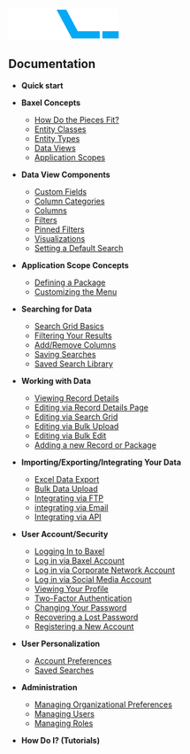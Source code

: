 ![enter image description here](https://raw.githubusercontent.com/BaxelSystems/user-docs/master/img/BAXEL-logo-dark-200.png)

## Documentation

* **Quick start**
* **Baxel Concepts**
  * [How Do the Pieces Fit?](Entity-Classes.md)
  * [Entity Classes](Entity-Classes.md)
  * [Entity Types](Entity-Types.md)
  * [Data Views](Data-Views.md)
  * [Application Scopes](Application-Scopes.md)
* **Data View Components**
  * [Custom Fields](README.md)
  * [Column Categories](README.md)
  * [Columns](README.md)
  * [Filters](README.md)
  * [Pinned Filters](README.md)
  * [Visualizations](README.md)
  * [Setting a Default Search](README.md)
* **Application Scope Concepts**
  * [Defining a Package](README.md)
  * [Customizing the Menu](README.md)

* **Searching for Data**
  * [Search Grid Basics](README.md)
  * [Filtering Your Results](README.md)
  * [Add/Remove Columns](README.md)
  * [Saving Searches](README.md)
  * [Saved Search Library](README.md)
* **Working with Data**
  * [Viewing Record Details](README.md)
  * [Editing via Record Details Page](README.md)
  * [Editing via Search Grid](README.md)
  * [Editing via Bulk Upload](README.md)
  * [Editing via Bulk Edit](README.md)
  * [Adding a new Record or Package](README.md)
* **Importing/Exporting/Integrating Your Data**
  * [Excel Data Export](README.md)
  * [Bulk Data Upload](README.md)
  * [Integrating via FTP](README.md)
  * [integrating via Email](README.md)
  * [Integrating via API](README.md)
* **User Account/Security**
  * [Logging In to Baxel](README.md)
  * [Log in via Baxel Account](README.md)
  * [Log in via Corporate Network Account](README.md)
  * [Log in via Social Media Account](README.md)
  * [Viewing Your Profile](README.md)
  * [Two-Factor Authentication](README.md)
  * [Changing Your Password](README.md)
  * [Recovering a Lost Password](README.md)
  * [Registering a New Account](README.md)
* **User Personalization**
  * [Account Preferences](README.md)
  * [Saved Searches](README.md)
* **Administration**
  * [Managing Organizational Preferences](README.md)
  * [Managing Users](README.md)
  * [Managing Roles](README.md)


* **How Do I? (Tutorials)**
<!--stackedit_data:
eyJoaXN0b3J5IjpbLTIxMjM0MDM5MjAsLTEwMTU5Nzg1OTAsLT
c0NjkxMzE0OSwxMjg3MDc4MjM3LDE0MTMxNTc4MCwyMTMzMjM5
NTAyLC04MzAxNzM2NDcsMjEzMzIzOTUwMiwtNzk1MzMyMjI2LD
g2NzIxMjM0MywtMjE0MDI1MjU0MCwxNzI1OTc5MDc2LC02NzIy
MzkxNzgsMTI2NjkzOTkwMF19
-->